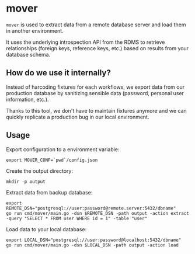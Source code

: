 # mover

`mover` is used to extract data from a remote database server and load them in another environment.

It uses the underlying introspection API from the RDMS to retrieve relationships
(foreign keys, reference keys, etc.) based on results from your database schema.

## How do we use it internally?

Instead of harcoding fixtures for each workflows, we export data from our production database by sanitizing
sensible data (password, personal user information, etc.).

Thanks to this tool, we don't have to maintain fixtures anymore and we can
quickly replicate a production bug in our local environment.

## Usage

Export configuration to a environment variable:

```console
export MOVER_CONF=`pwd`/config.json
```

Create the output directory:

```console
mkdir -p output
```

Extract data from backup database:

```console
export REMOTE_DSN="postgresql://user:password@remote.server:5432/dbname"
go run cmd/mover/main.go -dsn $REMOTE_DSN -path output -action extract -query "SELECT * FROM user WHERE id = 1" -table "user"
```

Load data to your local database:

```console
export LOCAL_DSN="postgresql://user:password@localhost:5432/dbname"
go run cmd/mover/main.go -dsn $LOCAL_DSN -path output -action load
```
